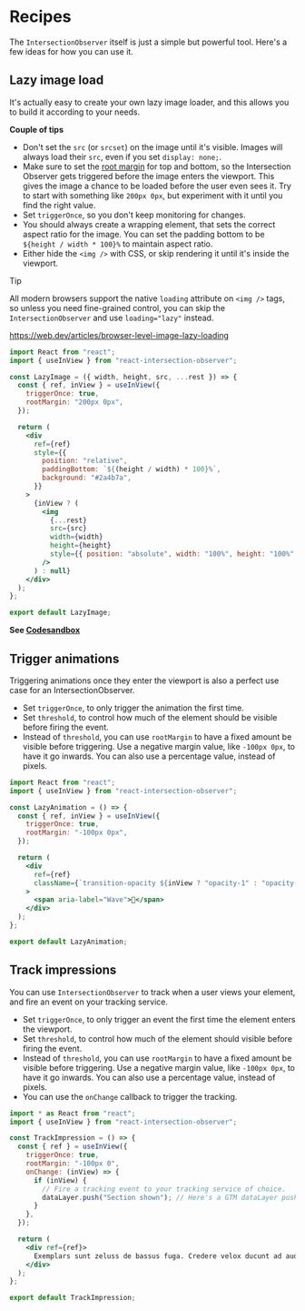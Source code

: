 # Recipes

The `IntersectionObserver` itself is just a simple but powerful tool. Here's a
few ideas for how you can use it.

## Lazy image load

It's actually easy to create your own lazy image loader, and this allows you to
build it according to your needs.

**Couple of tips**

- Don't set the `src` (or `srcset`) on the image until it's visible. Images will
  always load their `src`, even if you set `display: none;`.
- Make sure to set the
  [root margin](https://developer.mozilla.org/en-US/docs/Web/API/IntersectionObserver/rootMargin)
  for top and bottom, so the Intersection Observer gets triggered before the
  image enters the viewport. This gives the image a chance to be loaded before
  the user even sees it. Try to start with something like `200px 0px`, but
  experiment with it until you find the right value.
- Set `triggerOnce`, so you don't keep monitoring for changes.
- You should always create a wrapping element, that sets the correct aspect
  ratio for the image. You can set the padding bottom to be
  `${height / width * 100}%` to maintain aspect ratio.
- Either hide the `<img />` with CSS, or skip rendering it until it's inside the
  viewport.

> [!TIP]
> All modern browsers support the native `loading` attribute on `<img />` tags, so unless you need
> fine-grained control, you can skip the `IntersectionObserver` and use `loading="lazy"` instead.
>
> https://web.dev/articles/browser-level-image-lazy-loading

```jsx
import React from "react";
import { useInView } from "react-intersection-observer";

const LazyImage = ({ width, height, src, ...rest }) => {
  const { ref, inView } = useInView({
    triggerOnce: true,
    rootMargin: "200px 0px",
  });

  return (
    <div
      ref={ref}
      style={{
        position: "relative",
        paddingBottom: `${(height / width) * 100}%`,
        background: "#2a4b7a",
      }}
    >
      {inView ? (
        <img
          {...rest}
          src={src}
          width={width}
          height={height}
          style={{ position: "absolute", width: "100%", height: "100%" }}
        />
      ) : null}
    </div>
  );
};

export default LazyImage;
```

**See [Codesandbox](https://codesandbox.io/embed/lazy-image-load-mjsgc)**

## Trigger animations

Triggering animations once they enter the viewport is also a perfect use case
for an IntersectionObserver.

- Set `triggerOnce`, to only trigger the animation the first time.
- Set `threshold`, to control how much of the element should be visible before
  firing the event.
- Instead of `threshold`, you can use `rootMargin` to have a fixed amount be
  visible before triggering. Use a negative margin value, like `-100px 0px`, to
  have it go inwards. You can also use a percentage value, instead of pixels.

```jsx
import React from "react";
import { useInView } from "react-intersection-observer";

const LazyAnimation = () => {
  const { ref, inView } = useInView({
    triggerOnce: true,
    rootMargin: "-100px 0px",
  });

  return (
    <div
      ref={ref}
      className={`transition-opacity ${inView ? "opacity-1" : "opacity-0"}`}
    >
      <span aria-label="Wave">👋</span>
    </div>
  );
};

export default LazyAnimation;
```

## Track impressions

You can use `IntersectionObserver` to track when a user views your element, and
fire an event on your tracking service.

- Set `triggerOnce`, to only trigger an event the first time the element enters
  the viewport.
- Set `threshold`, to control how much of the element should visible before
  firing the event.
- Instead of `threshold`, you can use `rootMargin` to have a fixed amount be
  visible before triggering. Use a negative margin value, like `-100px 0px`, to
  have it go inwards. You can also use a percentage value, instead of pixels.
- You can use the `onChange` callback to trigger the tracking.

```jsx
import * as React from "react";
import { useInView } from "react-intersection-observer";

const TrackImpression = () => {
  const { ref } = useInView({
    triggerOnce: true,
    rootMargin: "-100px 0",
    onChange: (inView) => {
      if (inView) {
        // Fire a tracking event to your tracking service of choice.
        dataLayer.push("Section shown"); // Here's a GTM dataLayer push
      }
    },
  });

  return (
    <div ref={ref}>
      Exemplars sunt zeluss de bassus fuga. Credere velox ducunt ad audax amor.
    </div>
  );
};

export default TrackImpression;
```
